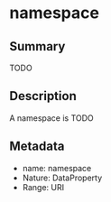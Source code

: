 # namespace

## Summary

TODO

## Description

A namespace is TODO

## Metadata

- name: namespace
- Nature: DataProperty
- Range: URI

